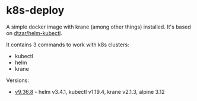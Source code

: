 # k8s-deploy

A simple docker image with krane (among other things) installed. It's based on [dtzar/helm-kubectl](https://github.com/dtzar/helm-kubectl).

It contains 3 commands to work with k8s clusters:

- kubectl
- helm
- krane

Versions:

- [v9.36.8](https://github.com/tanqhnguyen/k8s-deploy/releases/v9.36.8) - helm v3.4.1, kubectl v1.19.4, krane v2.1.3, alpine 3.12
